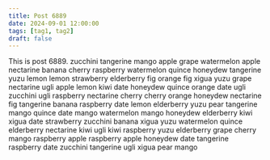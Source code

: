 ```yaml
---
title: Post 6889
date: 2024-09-01 12:00:00
tags: [tag1, tag2]
draft: false
---
```

This is post 6889.
zucchini
tangerine
mango
apple
grape
watermelon
apple
nectarine
banana
cherry
raspberry
watermelon
quince
honeydew
tangerine
yuzu
lemon
lemon
strawberry
elderberry
fig
orange
fig
xigua
yuzu
grape
nectarine
ugli
apple
lemon
kiwi
date
honeydew
quince
orange
date
ugli
zucchini
ugli
raspberry
nectarine
cherry
cherry
orange
honeydew
nectarine
fig
tangerine
banana
raspberry
date
lemon
elderberry
yuzu
pear
tangerine
mango
quince
date
mango
watermelon
mango
honeydew
elderberry
kiwi
xigua
date
strawberry
zucchini
banana
xigua
yuzu
watermelon
quince
elderberry
nectarine
kiwi
ugli
kiwi
raspberry
yuzu
elderberry
grape
cherry
mango
raspberry
apple
raspberry
apple
honeydew
date
tangerine
raspberry
date
zucchini
tangerine
ugli
xigua
pear
mango

